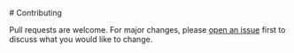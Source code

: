 # Contributing

Pull requests are welcome. For major changes, please [open an issue](https://github.com/quadsum/browmia/issues/new) first to discuss what you would like to change.